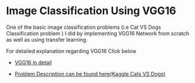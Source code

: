 # Image Classification Using VGG16

One of the basic image classification problems (i.e Cat VS Dogs Classification problem ) I did by implementing VGG16 Network from scratch as well as using transfer learning.

For detailed explanation regarding VGG16 Click below

- [VGG16 in detail](https://medium.com/@RaghavPrabhu/cnn-architectures-lenet-alexnet-vgg-googlenet-and-resnet-7c81c017b848)

- [Problem Description can be found here(Kaggle Cats VS Dogs)](https://www.kaggle.com/c/dogs-vs-cats/data)

